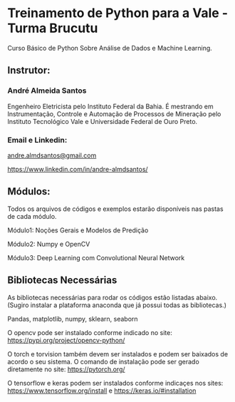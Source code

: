 # Treinamento de Python para a Vale - Turma Brucutu
Curso Básico de Python Sobre Análise de Dados e Machine Learning.

## Instrutor: 
### André Almeida Santos
Engenheiro Eletricista pelo Instituto Federal da Bahia. É mestrando em Instrumentação, Controle e Automação de Processos de Mineração pelo Instituto Tecnológico Vale e Universidade Federal de Ouro Preto.

### Email e Linkedin:
andre.almdsantos@gmail.com

https://www.linkedin.com/in/andre-almdsantos/

## Módulos: 
Todos os arquivos de códigos e exemplos estarão disponíveis nas pastas de cada módulo.

Módulo1: Noções Gerais e Modelos de Predição

Módulo2: Numpy e OpenCV

Módulo3: Deep Learning com Convolutional Neural Network

## Bibliotecas Necessárias

As bibliotecas necessárias para rodar os códigos estão listadas abaixo. (Sugiro instalar a plataforma anaconda que já possui todas as bibliotecas.)

Pandas, matplotlib, numpy, sklearn, seaborn

O opencv pode ser instalado conforme indicado no site: https://pypi.org/project/opencv-python/

O torch e torvision também devem ser instalados e podem ser baixados de acordo o seu sistema. O comando de instalação pode ser gerado diretamente no site: https://pytorch.org/

O tensorflow e keras podem ser instalados conforme indicaçes nos sites: https://www.tensorflow.org/install e https://keras.io/#installation
